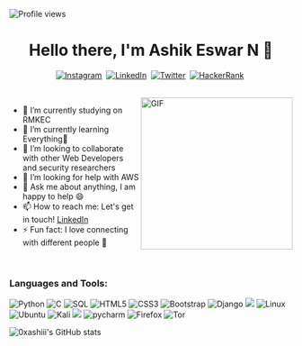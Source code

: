 
![Profile views](https://gpvc.arturio.dev/0xashiii)
<!--
**0xashiii/0xashiii** is a ✨ _special_ ✨ repository because its `README.md` (this file) appears on your GitHub profile.

Here are some ideas to get you started:
-->

<p>
  <h1 align="center"><b>Hello there, I'm Ashik Eswar N 👋</b></h1>
</p>

<p align="center">
<a href="https://www.instagram.com/_ram404/"><img src="https://img.shields.io/badge/instagram-%23E4405F.svg?&style=for-the-badge&logo=instagram&logoColor=white" alt="Instagram" /></a>&nbsp;
<a href="https://www.linkedin.com/in/ramalingasamy-m-k-9003b21a3/"><img src="https://img.shields.io/badge/linkedin-%230077B5.svg?&style=for-the-badge&logo=linkedin&logoColor=white" alt="LinkedIn" /></a>&nbsp;
<a href="https://twitter.com/0xashiiii"><img src="https://img.shields.io/badge/Twitter-1DA1F2?style=for-the-badge&logo=twitter&logoColor=white" alt="Twitter" /></a>&nbsp;
<a href="https://www.hackerrank.com/0xashiii"><img src="https://img.shields.io/badge/-Hackerrank-2EC866?style=for-the-badge&logo=HackerRank&logoColor=white" alt="HackerRank" /></a>&nbsp;
</p>
<br>

<img align="right" height="270px" alt="GIF" src="https://i.pinimg.com/originals/e4/26/70/e426702edf874b181aced1e2fa5c6cde.gif" />

<!--  
<img align="right" height="270px" alt="GIF" src="https://i.pinimg.com/originals/e4/26/70/e426702edf874b181aced1e2fa5c6cde.gif" /> -->

- 🔭 I’m currently studying on RMKEC
- 🌱 I’m currently learning Everything🤣
- 👯 I’m looking to collaborate with other Web Developers and security researchers
- 🤔 I’m looking for help with AWS
- 💬 Ask me about anything, I am happy to help :smile:
- 📫 How to reach me: Let's get in touch! [LinkedIn](https://www.linkedin.com/in/ashik-eswar-n-6892991b0/)
- ⚡ Fun fact: I love connecting with different people :raised_hands:

<br>

### Languages and Tools: 

<img alt="Python" src="https://img.shields.io/badge/-Python-306998?style=flat-square&logo=python&logoColor=white" />
<img alt="C" src="https://img.shields.io/badge/-C-2c3e50?style=flat-square&logo=c&logoColor=white" />
<img alt="SQL" src="https://img.shields.io/badge/-SQL-E32934?style=flat-square&logo=mysql&logoColor=black&textColor=black" />
<img alt="HTML5" src="https://img.shields.io/badge/-HTML5-F16529?style=flat-square&logo=HTML5&logoColor=white" />
<img alt="CSS3" src="https://img.shields.io/badge/-CSS3-264de4?style=flat-square&logo=CSS3&logoColor=white" />


<img alt="Bootstrap" src="https://img.shields.io/badge/Bootstrap-563D7C?style=for-the-badge&logo=bootstrap&logoColor=white" />
<img alt="Django" src="https://img.shields.io/badge/Django-092E20?style=for-the-badge&logo=django&logoColor=green" />


<img src="Windows" src="https://img.shields.io/badge/Windows-0078D6?style=for-the-badge&logo=windows&logoColor=white" />
<img alt="Linux" src="https://img.shields.io/badge/-Linux-E95420?style=flat-square&logo=linux&logoColor=black&textColor=black" />
<img alt="Ubuntu" src="https://img.shields.io/badge/Ubuntu-E95420?style=for-the-badge&logo=ubuntu&logoColor=white" />
<img alt="Kali" src="https://img.shields.io/badge/Kali_Linux-557C94?style=for-the-badge&logo=kali-linux&logoColor=white" />


<img slt="vscode" src="https://img.shields.io/badge/Visual_Studio_Code-0078D4?style=for-the-badge&logo=visual%20studio%20code&logoColor=white" />
<img alt="pycharm" src="https://img.shields.io/badge/pycharm-143?style=for-the-badge&logo=pycharm&logoColor=black&color=black&labelColor=green" />


<img alt="Firefox" src="https://img.shields.io/badge/Firefox_Browser-FF7139?style=for-the-badge&logo=Firefox-Browser&logoColor=white" />
<img alt="Tor" src="https://img.shields.io/badge/Tor_Browser-7D4698?style=for-the-badge&logo=Tor-Browser&logoColor=white" />

<br/>














![0xashiii's GitHub stats](https://github-readme-stats.vercel.app/api?username=0xashiii&theme=midnight-purple&show_icons=true)
